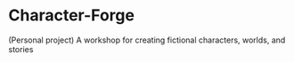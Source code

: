 # Character-Forge
(Personal project) A workshop for creating fictional characters, worlds, and stories
